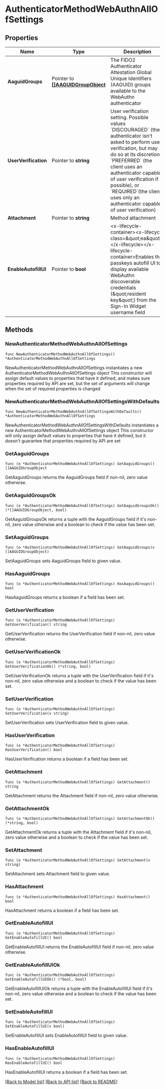 # AuthenticatorMethodWebAuthnAllOfSettings

## Properties

Name | Type | Description | Notes
------------ | ------------- | ------------- | -------------
**AaguidGroups** | Pointer to [**[]AAGUIDGroupObject**](AAGUIDGroupObject.md) | The FIDO2 Authenticator Attestation Global Unique Identifiers (AAGUID) groups available to the WebAuthn authenticator | [optional] 
**UserVerification** | Pointer to **string** | User verification setting. Possible values &#x60;DISCOURAGED&#x60; (the authenticator isn&#39;t asked to perform user verification, but may do so at its discretion), &#x60;PREFERRED&#x60; (the client uses an authenticator capable of user verification if possible), or &#x60;REQUIRED&#x60;(the client uses only an authenticator capable of user verification) | [optional] 
**Attachment** | Pointer to **string** | Method attachment | [optional] 
**EnableAutofillUI** | Pointer to **bool** | &lt;x-lifecycle-container&gt;&lt;x-lifecycle class&#x3D;\&quot;ea\&quot;&gt;&lt;/x-lifecycle&gt;&lt;/x-lifecycle-container&gt;Enables the passkeys autofill UI to display available WebAuthn discoverable credentials (\&quot;resident key\&quot;) from the Sign-In Widget username field | [optional] [default to false]

## Methods

### NewAuthenticatorMethodWebAuthnAllOfSettings

`func NewAuthenticatorMethodWebAuthnAllOfSettings() *AuthenticatorMethodWebAuthnAllOfSettings`

NewAuthenticatorMethodWebAuthnAllOfSettings instantiates a new AuthenticatorMethodWebAuthnAllOfSettings object
This constructor will assign default values to properties that have it defined,
and makes sure properties required by API are set, but the set of arguments
will change when the set of required properties is changed

### NewAuthenticatorMethodWebAuthnAllOfSettingsWithDefaults

`func NewAuthenticatorMethodWebAuthnAllOfSettingsWithDefaults() *AuthenticatorMethodWebAuthnAllOfSettings`

NewAuthenticatorMethodWebAuthnAllOfSettingsWithDefaults instantiates a new AuthenticatorMethodWebAuthnAllOfSettings object
This constructor will only assign default values to properties that have it defined,
but it doesn't guarantee that properties required by API are set

### GetAaguidGroups

`func (o *AuthenticatorMethodWebAuthnAllOfSettings) GetAaguidGroups() []AAGUIDGroupObject`

GetAaguidGroups returns the AaguidGroups field if non-nil, zero value otherwise.

### GetAaguidGroupsOk

`func (o *AuthenticatorMethodWebAuthnAllOfSettings) GetAaguidGroupsOk() (*[]AAGUIDGroupObject, bool)`

GetAaguidGroupsOk returns a tuple with the AaguidGroups field if it's non-nil, zero value otherwise
and a boolean to check if the value has been set.

### SetAaguidGroups

`func (o *AuthenticatorMethodWebAuthnAllOfSettings) SetAaguidGroups(v []AAGUIDGroupObject)`

SetAaguidGroups sets AaguidGroups field to given value.

### HasAaguidGroups

`func (o *AuthenticatorMethodWebAuthnAllOfSettings) HasAaguidGroups() bool`

HasAaguidGroups returns a boolean if a field has been set.

### GetUserVerification

`func (o *AuthenticatorMethodWebAuthnAllOfSettings) GetUserVerification() string`

GetUserVerification returns the UserVerification field if non-nil, zero value otherwise.

### GetUserVerificationOk

`func (o *AuthenticatorMethodWebAuthnAllOfSettings) GetUserVerificationOk() (*string, bool)`

GetUserVerificationOk returns a tuple with the UserVerification field if it's non-nil, zero value otherwise
and a boolean to check if the value has been set.

### SetUserVerification

`func (o *AuthenticatorMethodWebAuthnAllOfSettings) SetUserVerification(v string)`

SetUserVerification sets UserVerification field to given value.

### HasUserVerification

`func (o *AuthenticatorMethodWebAuthnAllOfSettings) HasUserVerification() bool`

HasUserVerification returns a boolean if a field has been set.

### GetAttachment

`func (o *AuthenticatorMethodWebAuthnAllOfSettings) GetAttachment() string`

GetAttachment returns the Attachment field if non-nil, zero value otherwise.

### GetAttachmentOk

`func (o *AuthenticatorMethodWebAuthnAllOfSettings) GetAttachmentOk() (*string, bool)`

GetAttachmentOk returns a tuple with the Attachment field if it's non-nil, zero value otherwise
and a boolean to check if the value has been set.

### SetAttachment

`func (o *AuthenticatorMethodWebAuthnAllOfSettings) SetAttachment(v string)`

SetAttachment sets Attachment field to given value.

### HasAttachment

`func (o *AuthenticatorMethodWebAuthnAllOfSettings) HasAttachment() bool`

HasAttachment returns a boolean if a field has been set.

### GetEnableAutofillUI

`func (o *AuthenticatorMethodWebAuthnAllOfSettings) GetEnableAutofillUI() bool`

GetEnableAutofillUI returns the EnableAutofillUI field if non-nil, zero value otherwise.

### GetEnableAutofillUIOk

`func (o *AuthenticatorMethodWebAuthnAllOfSettings) GetEnableAutofillUIOk() (*bool, bool)`

GetEnableAutofillUIOk returns a tuple with the EnableAutofillUI field if it's non-nil, zero value otherwise
and a boolean to check if the value has been set.

### SetEnableAutofillUI

`func (o *AuthenticatorMethodWebAuthnAllOfSettings) SetEnableAutofillUI(v bool)`

SetEnableAutofillUI sets EnableAutofillUI field to given value.

### HasEnableAutofillUI

`func (o *AuthenticatorMethodWebAuthnAllOfSettings) HasEnableAutofillUI() bool`

HasEnableAutofillUI returns a boolean if a field has been set.


[[Back to Model list]](../README.md#documentation-for-models) [[Back to API list]](../README.md#documentation-for-api-endpoints) [[Back to README]](../README.md)


